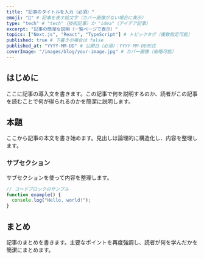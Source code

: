 ```yaml
---
title: "記事のタイトルを入力（必須）"
emoji: "📝" # 記事を表す絵文字（カバー画像がない場合に表示）
type: "tech" # "tech"（技術記事）か "idea"（アイデア記事）
excerpt: "記事の簡潔な説明（一覧ページで表示）"
topics: ["Next.js", "React", "TypeScript"] # トピックタグ（複数指定可能）
published: true # 下書きの場合は false
published_at: "YYYY-MM-DD" # 公開日（必須）：YYYY-MM-DD形式
coverImage: "/images/blog/your-image.jpg" # カバー画像（省略可能）
---
```


<!--
記事の執筆ガイドライン
- 冒頭には簡潔な導入文を書き、読者に記事の内容を明確に伝える
- 見出しは論理的に構造化する（h2 → h3 → h4）
- コードブロックにはシンタックスハイライトの言語を指定する
- 長文の段落は避け、適宜改行を入れる
- 画像は適切なサイズに最適化してから追加する
- より詳細なガイドラインは docs/markdown-blog-guide.md を参照
-->

## はじめに

ここに記事の導入文を書きます。この記事で何を説明するのか、読者がこの記事を読むことで何が得られるのかを簡潔に説明します。

## 本題

ここから記事の本文を書き始めます。見出しは論理的に構造化し、内容を整理します。

### サブセクション

サブセクションを使って内容を整理します。

```javascript
// コードブロックのサンプル
function example() {
  console.log("Hello, world!");
}
```

## まとめ

記事のまとめを書きます。主要なポイントを再度強調し、読者が何を学んだかを簡潔にまとめます。
